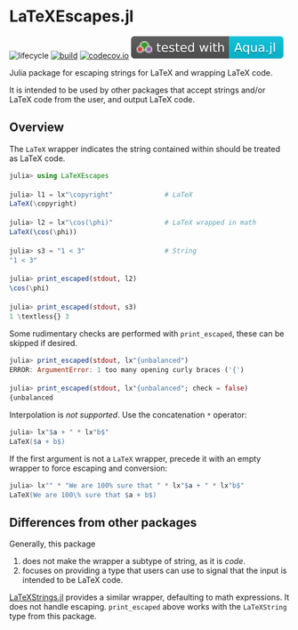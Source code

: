 # LaTeXEscapes.jl

![lifecycle](https://img.shields.io/badge/lifecycle-experimental-orange.svg)
[![build](https://github.com/tpapp/LaTeXEscapes.jl/workflows/CI/badge.svg)](https://github.com/tpapp/LaTeXEscapes.jl/actions?query=workflow%3ACI)
[![codecov.io](http://codecov.io/github/tpapp/LaTeXEscapes.jl/coverage.svg?branch=master)](http://codecov.io/github/tpapp/LaTeXEscapes.jl?branch=master)
[![Aqua QA](https://raw.githubusercontent.com/JuliaTesting/Aqua.jl/master/badge.svg)](https://github.com/JuliaTesting/Aqua.jl)

Julia package for escaping strings for LaTeX and wrapping LaTeX code.

It is intended to be used by other packages that accept strings and/or LaTeX code from the user, and output LaTeX code.

## Overview

The `LaTeX` wrapper indicates the string contained within should be treated as LaTeX code.

```julia
julia> using LaTeXEscapes

julia> l1 = lx"\copyright"             # LaTeX
LaTeX(\copyright)

julia> l2 = lx"\cos(\phi)"             # LaTeX wrapped in math
LaTeX(\cos(\phi))

julia> s3 = "1 < 3"                    # String
"1 < 3"

julia> print_escaped(stdout, l2)
\cos(\phi)

julia> print_escaped(stdout, s3)
1 \textless{} 3
```

Some rudimentary checks are performed with `print_escaped`, these can be skipped if desired.

```julia
julia> print_escaped(stdout, lx"{unbalanced")
ERROR: ArgumentError: 1 too many opening curly braces ('{')
   
julia> print_escaped(stdout, lx"{unbalanced"; check = false)  
{unbalanced
```

Interpolation is *not supported*. Use the concatenation `*` operator:

``` julia
julia> lx"$a + " * lx"b$"
LaTeX($a + b$)
```

If the first argument is not a `LaTeX` wrapper, precede it with an empty wrapper to force escaping and conversion:

``` julia
julia> lx"" * "We are 100% sure that " * lx"$a + " * lx"b$"
LaTeX(We are 100\% sure that $a + b$)
```

## Differences from other packages

Generally, this package
1. does not make the wrapper a subtype of string, as it is *code*.
2. focuses on providing a type that users can use to signal that the input is intended to be LaTeX code.

[LaTeXStrings.jl](https://github.com/JuliaStrings/LaTeXStrings.jl) provides a similar wrapper, defaulting to math expressions. It does not handle escaping. `print_escaped` above works with the `LaTeXString` type from this package.
